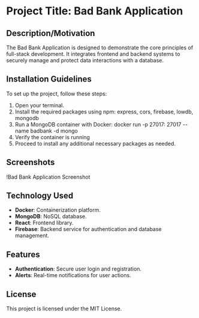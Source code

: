 # Project Title: Bad Bank Application

## Description/Motivation
The Bad Bank Application is designed to demonstrate the core principles of full-stack development. It integrates frontend and backend systems to securely manage and protect data interactions with a database.

## Installation Guidelines
To set up the project, follow these steps:
1. Open your terminal.
2. Install the required packages using npm: express, cors, firebase, lowdb, mongodb
3. Run a MongoDB container with Docker: docker run -p 27017: 27017 --name badbank -d mongo
4. Verify the container is running
5. Proceed to install any additional necessary packages as needed.

## Screenshots
!Bad Bank Application Screenshot

## Technology Used
- **Docker**: Containerization platform.
- **MongoDB**: NoSQL database.
- **React**: Frontend library.
- **Firebase**: Backend service for authentication and database management.

## Features
- **Authentication**: Secure user login and registration.
- **Alerts**: Real-time notifications for user actions.

## License
This project is licensed under the MIT License.
